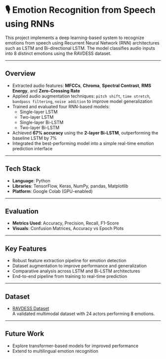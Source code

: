 # 🎙️ Emotion Recognition from Speech using RNNs

This project implements a deep learning-based system to recognize emotions from speech using Recurrent Neural Network (RNN) architectures such as LSTM and Bi-directional LSTM. The model classifies audio inputs into 8 distinct emotions using the RAVDESS dataset.

---

## Overview

- Extracted audio features: **MFCCs**, **Chroma**, **Spectral Contrast**, **RMS Energy**, and **Zero-Crossing Rate**
- Applied audio augmentation techniques: `pitch shift`, `time stretch`, `bandpass filtering`, `noise addition` to improve model generalization
- Trained and evaluated four RNN-based models:
  - Single-layer LSTM
  - Two-layer LSTM
  - Single-layer Bi-LSTM
  - Two-layer Bi-LSTM
- Achieved **67% accuracy** using the **2-layer Bi-LSTM**, outperforming the baseline LSTM by 7%
- Integrated the best-performing model into a simple real-time emotion prediction interface

---

## Tech Stack

- **Language**: Python  
- **Libraries**: TensorFlow, Keras, NumPy, pandas, Matplotlib  
- **Platform**: Google Colab (GPU-enabled)

---

## Evaluation

- **Metrics Used**: Accuracy, Precision, Recall, F1-Score
- **Visuals**: Confusion Matrices, Accuracy vs Epoch Plots

---

## Key Features

- Robust feature extraction pipeline for emotion detection
- Dataset augmentation to improve performance and generalization
- Comparative analysis across LSTM and Bi-LSTM architectures
- End-to-end pipeline from training to real-time prediction

---

## Dataset

- [RAVDESS Dataset](https://zenodo.org/record/1188976)  
  A validated multimodal dataset with 24 actors performing 8 emotions.

---

## Future Work

- Explore transformer-based models for improved performance
- Extend to multilingual emotion recognition

